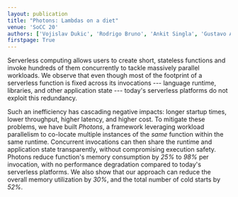 ```yaml
---
layout: publication
title: "Photons: Lambdas on a diet"
venue: 'SoCC 20'
authors: ['Vojislav Dukic', 'Rodrigo Bruno', 'Ankit Singla', 'Gustavo Alonso']
firstpage: True
---
```


Serverless computing allows users to create short, stateless functions and invoke hundreds of them concurrently to tackle massively parallel workloads. We observe that even though most of the footprint of a serverless function is fixed across its invocations --- language runtime, libraries, and other application state --- today's serverless platforms do not exploit this redundancy.

Such an inefficiency has cascading negative impacts: longer startup times, lower throughput, higher latency, and higher cost.
To mitigate these problems, we have built <i>Photons</i>, a framework leveraging workload parallelism to co-locate multiple instances of the <i>same</i> function within the same runtime. Concurrent invocations can then share the runtime and application state transparently, without compromising execution safety. Photons reduce function's memory consumption by <i>25%</i> to <i>98%</i> per invocation, with no performance degradation compared to today's serverless platforms. We also show that our approach can reduce the overall memory utilization by <i>30%</i>, and the total number of cold starts by <i>52%</i>.

